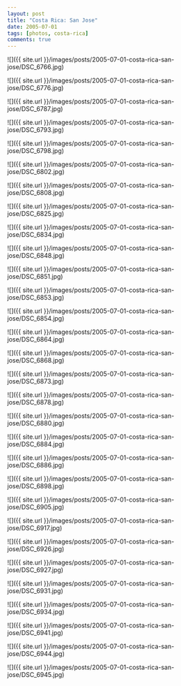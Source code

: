 ```yaml
---
layout: post
title: "Costa Rica: San Jose"
date: 2005-07-01
tags: [photos, costa-rica]
comments: true
---
```

![]({{ site.url }}/images/posts/2005-07-01-costa-rica-san-jose/DSC_6766.jpg)

![]({{ site.url }}/images/posts/2005-07-01-costa-rica-san-jose/DSC_6776.jpg)

![]({{ site.url }}/images/posts/2005-07-01-costa-rica-san-jose/DSC_6787.jpg)

![]({{ site.url }}/images/posts/2005-07-01-costa-rica-san-jose/DSC_6793.jpg)

![]({{ site.url }}/images/posts/2005-07-01-costa-rica-san-jose/DSC_6798.jpg)

![]({{ site.url }}/images/posts/2005-07-01-costa-rica-san-jose/DSC_6802.jpg)

![]({{ site.url }}/images/posts/2005-07-01-costa-rica-san-jose/DSC_6808.jpg)

![]({{ site.url }}/images/posts/2005-07-01-costa-rica-san-jose/DSC_6825.jpg)

![]({{ site.url }}/images/posts/2005-07-01-costa-rica-san-jose/DSC_6834.jpg)

![]({{ site.url }}/images/posts/2005-07-01-costa-rica-san-jose/DSC_6848.jpg)

![]({{ site.url }}/images/posts/2005-07-01-costa-rica-san-jose/DSC_6851.jpg)

![]({{ site.url }}/images/posts/2005-07-01-costa-rica-san-jose/DSC_6853.jpg)

![]({{ site.url }}/images/posts/2005-07-01-costa-rica-san-jose/DSC_6854.jpg)

![]({{ site.url }}/images/posts/2005-07-01-costa-rica-san-jose/DSC_6864.jpg)

![]({{ site.url }}/images/posts/2005-07-01-costa-rica-san-jose/DSC_6868.jpg)

![]({{ site.url }}/images/posts/2005-07-01-costa-rica-san-jose/DSC_6873.jpg)

![]({{ site.url }}/images/posts/2005-07-01-costa-rica-san-jose/DSC_6878.jpg)

![]({{ site.url }}/images/posts/2005-07-01-costa-rica-san-jose/DSC_6880.jpg)

![]({{ site.url }}/images/posts/2005-07-01-costa-rica-san-jose/DSC_6884.jpg)

![]({{ site.url }}/images/posts/2005-07-01-costa-rica-san-jose/DSC_6886.jpg)

![]({{ site.url }}/images/posts/2005-07-01-costa-rica-san-jose/DSC_6898.jpg)

![]({{ site.url }}/images/posts/2005-07-01-costa-rica-san-jose/DSC_6905.jpg)

![]({{ site.url }}/images/posts/2005-07-01-costa-rica-san-jose/DSC_6917.jpg)

![]({{ site.url }}/images/posts/2005-07-01-costa-rica-san-jose/DSC_6926.jpg)

![]({{ site.url }}/images/posts/2005-07-01-costa-rica-san-jose/DSC_6927.jpg)

![]({{ site.url }}/images/posts/2005-07-01-costa-rica-san-jose/DSC_6931.jpg)

![]({{ site.url }}/images/posts/2005-07-01-costa-rica-san-jose/DSC_6934.jpg)

![]({{ site.url }}/images/posts/2005-07-01-costa-rica-san-jose/DSC_6941.jpg)

![]({{ site.url }}/images/posts/2005-07-01-costa-rica-san-jose/DSC_6944.jpg)

![]({{ site.url }}/images/posts/2005-07-01-costa-rica-san-jose/DSC_6945.jpg)

